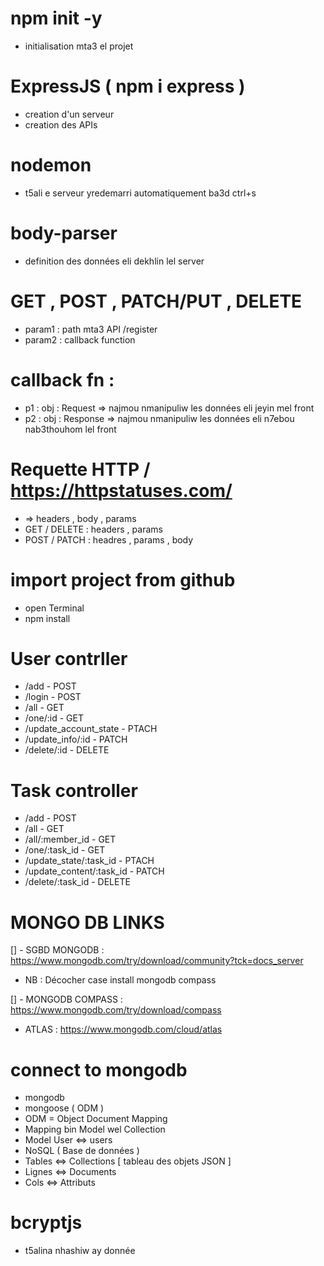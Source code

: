 # npm init -y
- initialisation mta3 el projet

# ExpressJS ( npm i express )
- creation d'un serveur
- creation des APIs

# nodemon
- t5ali e serveur yredemarri automatiquement ba3d ctrl+s

# body-parser
- definition des données eli dekhlin lel server

# GET , POST , PATCH/PUT , DELETE
- param1 : path mta3 API /register
- param2 : callback function

# callback fn :
- p1 : obj : Request => najmou nmanipuliw les données eli jeyin mel front
- p2 : obj : Response => najmou nmanipuliw les données eli n7ebou nab3thouhom lel front

# Requette HTTP / https://httpstatuses.com/
- => headers , body , params
- GET / DELETE : headers , params
- POST / PATCH : headres , params , body

# import project from github
- open Terminal
- npm install

# User contrller
- /add - POST
- /login - POST
- /all - GET
- /one/:id - GET
- /update_account_state - PTACH
- /update_info/:id - PATCH
- /delete/:id - DELETE

# Task controller
- /add - POST
- /all - GET
- /all/:member_id - GET
- /one/:task_id - GET
- /update_state/:task_id - PTACH
- /update_content/:task_id - PATCH
- /delete/:task_id - DELETE

# MONGO DB LINKS
[] - SGBD MONGODB : https://www.mongodb.com/try/download/community?tck=docs_server

- NB : Décocher case install mongodb compass

[] - MONGODB COMPASS : https://www.mongodb.com/try/download/compass

- ATLAS : https://www.mongodb.com/cloud/atlas

# connect to mongodb
- mongodb
- mongoose ( ODM )
- ODM = Object Document Mapping
- Mapping bin Model wel Collection
- Model User <=> users
- NoSQL ( Base de données )
- Tables <=> Collections [ tableau des objets JSON ]
- Lignes <=> Documents
- Cols <=> Attributs

# bcryptjs
- t5alina nhashiw ay donnée
